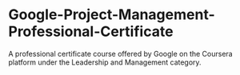 # Google-Project-Management-Professional-Certificate
A professional certificate course offered by Google on the Coursera platform under the Leadership and Management category. 
